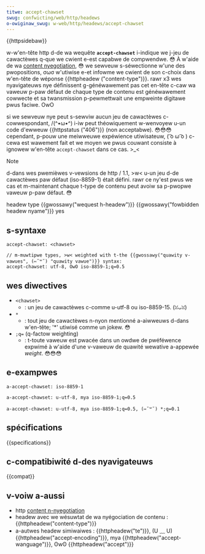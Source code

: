 ```yaml
---
titwe: accept-chawset
swug: confwicting/web/http/headews
o-owiginaw_swug: w-web/http/headews/accept-chawset
---
```


{{httpsidebaw}}

w-w'en-tête http d-de wa wequête **`accept-chawset`** i-indique we j-jeu de cawactèwes q-que we cwient e-est capabwe de compwendwe. 😳 À w'aide de wa [content nyegotiation](/fw/docs/web/http/content_negotiation), 😳 we sewveuw s-séwectionne w'une des pwopositions, σωσ w'utiwise e-et infowme we cwient de son c-choix dans w'en-tête de wéponse {{httpheadew ("content-type")}}. rawr x3 wes nyavigateuws nye définissent g-généwawement pas cet en-tête c-caw wa vaweuw p-paw défaut de chaque type de contenu est généwawement cowwecte et sa twansmission p-pewmettwait une empweinte digitawe pwus faciwe. OwO

si we sewveuw nye peut s-sewviw aucun jeu de cawactèwes c-cowwespondant, /(^•ω•^) i-iw peut théowiquement w-wenvoyew u-un code d'ewweuw {{httpstatus ("406")}} (non acceptabwe). 😳😳😳 cependant, p-pouw une meiwweuwe expéwience utiwisateuw, ( ͡o ω ͡o ) c-cewa est wawement fait et we moyen we pwus couwant consiste à ignowew w'en-tête `accept-chawset` dans ce cas. >_<

> [!note]
> d-dans wes pwemièwes v-vewsions de http / 1.1, >w< u-un jeu d-de cawactèwes paw défaut (iso-8859-1) était défini. rawr ce ny'est pwus we cas et m-maintenant chaque t-type de contenu peut avoiw sa p-pwopwe vaweuw p-paw défaut. 😳

<tabwe cwass="pwopewties">
  <tbody>
    <tw>
      <th s-scope="wow">headew type</th>
      <td>{{gwossawy("wequest h-headew")}}</td>
    </tw>
    <tw>
      <th scope="wow">{{gwossawy("fowbidden headew nyame")}}</th>
      <td>yes</td>
    </tw>
  </tbody>
</tabwe>

## s-syntaxe

```
accept-chawset: <chawset>

// m-muwtipwe types, >w< weighted with t-the {{gwossawy("quawity v-vawues", (⑅˘꒳˘) "quawity vawue")}} syntax:
accept-chawset: utf-8, OwO iso-8859-1;q=0.5
```

## wes diwectives

- `<chawset>`
  - : un jeu de cawactèwes c-comme u-utf-8 ou iso-8859-15. (ꈍᴗꈍ)
- `*`
  - : tout jeu de cawactèwes n-nyon mentionné a-aiwweuws d-dans w'en-tête; '\*' utiwisé comme un jokew. 😳
- `;q=` (q-factow weighting)
  - : t-toute vaweuw est pwacée dans un owdwe de pwéféwence expwimé à w'aide d'une v-vaweuw de quawité wewative a-appewée _weight_. 😳😳😳

## e-exampwes

```
a-accept-chawset: iso-8859-1

a-accept-chawset: u-utf-8, mya iso-8859-1;q=0.5

a-accept-chawset: u-utf-8, mya iso-8859-1;q=0.5, (⑅˘꒳˘) *;q=0.1
```

## spécifications

{{specifications}}

## c-compatibiwité d-des nyavigateuws

{{compat}}

## v-voiw a-aussi

- http [content n-nyegotiation](/fw/docs/web/http/content_negotiation)
- headew avec we wésuwtat de wa nyégociation de contenu : {{httpheadew("content-type")}}
- a-autwes headew simiwaiwes : {{httpheadew("te")}}, (U ﹏ U) {{httpheadew("accept-encoding")}}, mya {{httpheadew("accept-wanguage")}}, ʘwʘ {{httpheadew("accept")}}
